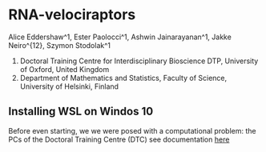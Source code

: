# RNA-velociraptors

Alice Eddershaw^1, Ester Paolocci^1, Ashwin Jainarayanan^1, Jakke Neiro^{12}, Szymon Stodolak^1

1. Doctoral Training Centre for Interdisciplinary Bioscience DTP, University of Oxford, United Kingdom
2. Department of Mathematics and Statistics, Faculty of Science, University of Helsinki, Finland



## Installing WSL on Windos 10
Before even starting, we we were posed with a computational problem: the PCs of the Doctoral Training Centre (DTC) 
see documentation [here](WSLInstallation.md)

## 